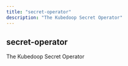 ```yaml
---
title: "secret-operator"
description: "The Kubedoop Secret Operator"
---
```


## secret-operator

The Kubedoop Secret Operator

